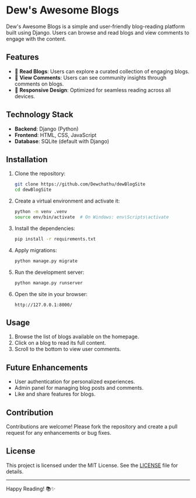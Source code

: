 # Dew's Awesome Blogs  

Dew's Awesome Blogs is a simple and user-friendly blog-reading platform built using Django. Users can browse and read blogs and view comments to engage with the content.  

## Features  
- 📖 **Read Blogs**: Users can explore a curated collection of engaging blogs.  
- 💬 **View Comments**: Users can see community insights through comments on blogs.  
- 🎨 **Responsive Design**: Optimized for seamless reading across all devices.  

## Technology Stack  
- **Backend**: Django (Python)  
- **Frontend**: HTML, CSS, JavaScript  
- **Database**: SQLite (default with Django)  

## Installation  

1. Clone the repository:  
   ```bash
   git clone https://github.com/Dewchathu/dewBlogSite
   cd dewBlogSite


2. Create a virtual environment and activate it:  
   ```bash
   python -m venv .venv  
   source env/bin/activate  # On Windows: env\Scripts\activate
   ```  

3. Install the dependencies:  
   ```bash
   pip install -r requirements.txt
   ```  

4. Apply migrations:  
   ```bash
   python manage.py migrate
   ```  

5. Run the development server:  
   ```bash
   python manage.py runserver
   ```  

6. Open the site in your browser:  
   ```plaintext
   http://127.0.0.1:8000/
   ```  

## Usage  
1. Browse the list of blogs available on the homepage.  
2. Click on a blog to read its full content.  
3. Scroll to the bottom to view user comments.  

## Future Enhancements  
- User authentication for personalized experiences.  
- Admin panel for managing blog posts and comments.  
- Like and share features for blogs.  

## Contribution  
Contributions are welcome! Please fork the repository and create a pull request for any enhancements or bug fixes.  

## License  
This project is licensed under the MIT License. See the [LICENSE](LICENSE) file for details.  

---  

Happy Reading! 📚✨ 
```

